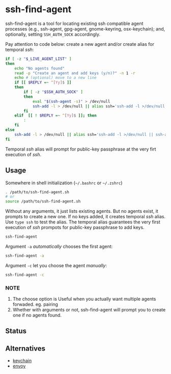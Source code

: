# ssh-find-agent

ssh-find-agent is a tool for locating existing ssh compatible agent processes (e.g., ssh-agent, gpg-agent, gnome-keyring, osx-keychain); and, optionally, setting `SSH_AUTH_SOCK` accordingly.

Pay attention to code below: create a new agent and/or create alias for temporal *ssh*:

```bash
if [ -z "$_LIVE_AGENT_LIST" ]
then
	echo "No agents found"
	read -p "Create an agent and add keys (y/n)?" -n 1 -r
	echo # (optional) move to a new line
	if [[ $REPLY =~ ^[Yy]$ ]]
	then
		if [ -z "$SSH_AUTH_SOCK" ]
		then
			eval "$(ssh-agent -s)" > /dev/null
			ssh-add -l > /dev/null || alias ssh='ssh-add -l >/dev/null || ssh-add && unalias ssh; ssh'
		fi
	elif  [[ ! $REPLY =~ ^[Yy]$ ]]; then
		:
	fi
else
	ssh-add -l > /dev/null || alias ssh='ssh-add -l >/dev/null || ssh-add && unalias ssh; ssh'
fi
```
Temporal *ssh* alias will prompt for public-key passphrase at the very firt execution of *ssh*.

## Usage

Somewhere in shell initialization (`~/.bashrc` or `~/.zshrc`)

```bash
. /path/to/ssh-find-agent.sh
# or
source /path/to/ssh-find-agent.sh
```

Without any arguments, it just lists existing agents. But no agents exist, it prompts to create a new one. If no keys added, it creates temporal *ssh* alias. Use `type ssh` to test the alias. The temporal alias guarantees the very first execution of *ssh* prompots for public-key passphrase to add keys.

```bash
ssh-find-agent
```

Argument `-a` *automatically* chooses the first agent:

```bash
ssh-find-agent -a
```

Argument `-c` let you choose the agent *manually*:

```bash
ssh-find-agent -c
```

### NOTE

1. The choose option is Useful when you actually want multiple agents forwaded.  eg. pairing
2. Whether with arguments or not, ssh-find-agent will prompt you to create one if no agents found.

## Status

## Alternatives

* [keychain](https://github.com/funtoo/keychain)
* [envoy](https://github.com/vodik/envoy)
